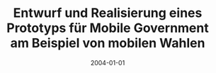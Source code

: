---
abstract: ''
authors:
- Barbara Ondrisek
date: '2004-01-01'
featured: false
publication_types:
- '7'
publishDate: '2004-01-01'
title: Entwurf und Realisierung eines Prototyps für Mobile Government am Beispiel
  von mobilen Wahlen
url_pdf: ''
---
